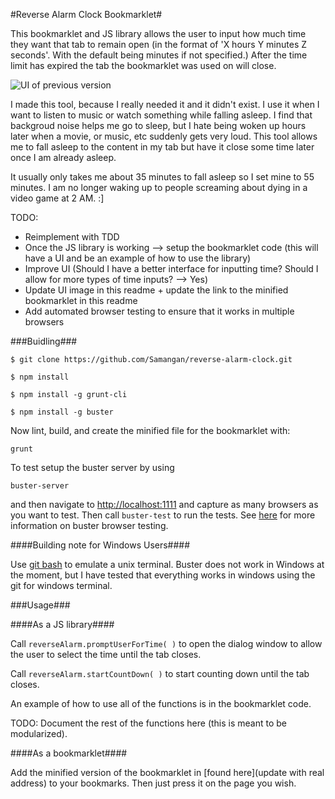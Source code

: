#Reverse Alarm Clock Bookmarklet#

This bookmarklet and JS library allows the user to input how much time they want that tab to remain open (in the format of 'X hours Y minutes Z seconds'. With the default being minutes if not specified.) After the time limit has expired the tab the bookmarklet was used on will close.

![UI of previous version](http://i.imgur.com/feNZg.png)

I made this tool, because I really needed it and it didn't exist. I use it when I want to listen to music or watch something while falling asleep. I find that backgroud noise helps me go to sleep, but I hate being woken up hours later when a movie, or music, etc suddenly gets very loud. This tool allows me to fall asleep to the content in my tab but have it close some time later once I am already asleep. 

It usually only takes me about 35 minutes to fall asleep so I set mine to 55 minutes. I am no longer waking up to people screaming about dying in a video game at 2 AM. :]



TODO:
 * Reimplement with TDD
 * Once the JS library is working --> setup the bookmarklet code (this will have a UI and be an example of how to use the library)
 * Improve UI (Should I have a better interface for inputting time? Should I allow for more types of time inputs? --> Yes)
 * Update UI image in this readme + update the link to the minified bookmarklet in this readme
 * Add automated browser testing to ensure that it works in multiple browsers


###Buidling###

`$ git clone https://github.com/Samangan/reverse-alarm-clock.git`

`$ npm install`

`$ npm install -g grunt-cli`

`$ npm install -g buster`

Now lint, build, and create the minified file for the bookmarklet with:

`grunt`

To test setup the buster server by using 

`buster-server`

and then navigate to [http://localhost:1111](http://localhost:1111) and capture as many browsers as you want to test. Then call `buster-test` to run the tests. See [here](http://docs.busterjs.org/en/latest/browser-testing/) for more information on buster browser testing.

####Building note for Windows Users####

Use [git bash](http://git-scm.com/downloads) to emulate a unix terminal. Buster does not work in Windows at the moment, but I have tested that everything works in windows using the git for windows terminal.


###Usage###

####As a JS library####


Call `reverseAlarm.promptUserForTime( )` to open the dialog window to allow the user to select the time until the tab closes. 

Call `reverseAlarm.startCountDown( )` to start counting down until the tab closes.

An example of how to use all of the functions is in the bookmarklet code.

TODO: Document the rest of the functions here (this is meant to be modularized).

####As a bookmarklet####

Add the minified version of the bookmarklet in [found here](update with real address) to your bookmarks. Then just press it on the page you wish. 

